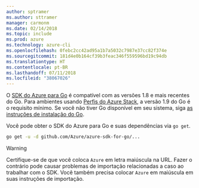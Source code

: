 ```yaml
---
author: sptramer
ms.author: sttramer
manager: carmonm
ms.date: 02/14/2018
ms.topic: include
ms.prod: azure
ms.technology: azure-cli
ms.openlocfilehash: 0febc2cc42ad95a1b7a5032c7987e37cc82f374e
ms.sourcegitcommit: 181d4e0b164cf39b3feac346f559596bd19c94db
ms.translationtype: HT
ms.contentlocale: pt-BR
ms.lasthandoff: 07/11/2018
ms.locfileid: "38067026"
---
```

O [SDK do Azure para Go](https://github.com/Azure/azure-sdk-for-go) é compatível com as versões 1.8 e mais recentes do Go. Para ambientes usando [Perfis do Azure Stack](https://docs.microsoft.com/azure/azure-stack/azure-stack-version-profiles), a versão 1.9 do Go é o requisito mínimo.
Se você não tiver Go disponível em seu sistema, siga [as instruções de instalação do Go](https://golang.org/doc/install).

Você pode obter o SDK do Azure para Go e suas dependências via `go get`.

```bash
go get -u -d github.com/Azure/azure-sdk-for-go/...
```

> [!WARNING]
> Certifique-se de que você coloca `Azure` em letra maiúscula na URL. Fazer o contrário pode causar problemas de importação relacionadas a caso ao trabalhar com o SDK. Você também precisa colocar `Azure` em maiúscula em suas instruções de importação.

